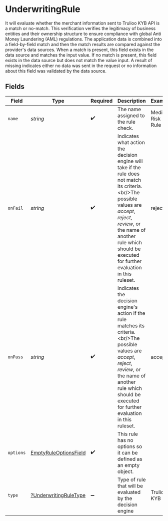 # UnderwritingRule

It will evaluate whether the merchant information sent to Trulioo KYB API is a match or no-match. This verification verifies the legitimacy of business entities and their ownership structure to ensure compliance with global Anti Money Laundering (AML) regulations. The application data is combined into a field-by-field match and then the match results are compared against the provider's data sources. When a match is present, this field exists in the data source and matches the input value. If no match is present, this field exists in the data source but does not match the value input. A result of missing indicates either no data was sent in the request or no information about this field was validated by the data source.


## Fields

| Field                                                                                                                                                                                                                                            | Type                                                                                                                                                                                                                                             | Required                                                                                                                                                                                                                                         | Description                                                                                                                                                                                                                                      | Example                                                                                                                                                                                                                                          |
| ------------------------------------------------------------------------------------------------------------------------------------------------------------------------------------------------------------------------------------------------ | ------------------------------------------------------------------------------------------------------------------------------------------------------------------------------------------------------------------------------------------------ | ------------------------------------------------------------------------------------------------------------------------------------------------------------------------------------------------------------------------------------------------ | ------------------------------------------------------------------------------------------------------------------------------------------------------------------------------------------------------------------------------------------------ | ------------------------------------------------------------------------------------------------------------------------------------------------------------------------------------------------------------------------------------------------ |
| `name`                                                                                                                                                                                                                                           | *string*                                                                                                                                                                                                                                         | :heavy_check_mark:                                                                                                                                                                                                                               | The name assigned to the rule check.                                                                                                                                                                                                             | Medium Risk Rule                                                                                                                                                                                                                                 |
| `onFail`                                                                                                                                                                                                                                         | *string*                                                                                                                                                                                                                                         | :heavy_check_mark:                                                                                                                                                                                                                               | Indicates what action the decision engine will take if the rule does not match its criteria.\<br/>The possible values are *accept*, *reject*, *review*, or the name of another rule which should be executed for further evaluation in this ruleset. | reject                                                                                                                                                                                                                                           |
| `onPass`                                                                                                                                                                                                                                         | *string*                                                                                                                                                                                                                                         | :heavy_check_mark:                                                                                                                                                                                                                               | Indicates the decision engine's action if the rule matches its criteria.\<br/>The possible values are *accept*, *reject*, *review*, or the name of another rule which should be executed for further evaluation in this ruleset.                 | accept                                                                                                                                                                                                                                           |
| `options`                                                                                                                                                                                                                                        | [EmptyRuleOptionsField](../../models/shared/EmptyRuleOptionsField.md)                                                                                                                                                                            | :heavy_check_mark:                                                                                                                                                                                                                               | This rule has no options so it can be defined as an empty object.                                                                                                                                                                                |                                                                                                                                                                                                                                                  |
| `type`                                                                                                                                                                                                                                           | [?UnderwritingRuleType](../../models/shared/UnderwritingRuleType.md)                                                                                                                                                                             | :heavy_minus_sign:                                                                                                                                                                                                                               | Type of rule that will be evaluated by the decision engine                                                                                                                                                                                       | Trulioo KYB                                                                                                                                                                                                                                      |